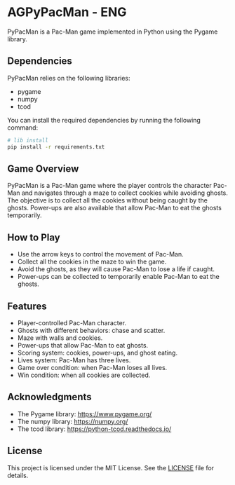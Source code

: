 # AGPyPacMan - ENG

PyPacMan is a Pac-Man game implemented in Python using the Pygame library.

## Dependencies

PyPacMan relies on the following libraries:
- pygame
- numpy
- tcod

You can install the required dependencies by running the following command:

```sh
# lib install
pip install -r requirements.txt
```

## Game Overview

PyPacMan is a Pac-Man game where the player controls the character Pac-Man and navigates through a maze to collect cookies while avoiding ghosts. The objective is to collect all the cookies without being caught by the ghosts. Power-ups are also available that allow Pac-Man to eat the ghosts temporarily.

## How to Play

- Use the arrow keys to control the movement of Pac-Man.
- Collect all the cookies in the maze to win the game.
- Avoid the ghosts, as they will cause Pac-Man to lose a life if caught.
- Power-ups can be collected to temporarily enable Pac-Man to eat the ghosts.

## Features

- Player-controlled Pac-Man character.
- Ghosts with different behaviors: chase and scatter.
- Maze with walls and cookies.
- Power-ups that allow Pac-Man to eat ghosts.
- Scoring system: cookies, power-ups, and ghost eating.
- Lives system: Pac-Man has three lives.
- Game over condition: when Pac-Man loses all lives.
- Win condition: when all cookies are collected.

## Acknowledgments

- The Pygame library: https://www.pygame.org/
- The numpy library: https://numpy.org/
- The tcod library: https://python-tcod.readthedocs.io/

## License

This project is licensed under the MIT License. See the [LICENSE](LICENSE) file for details.
